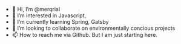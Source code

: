 - 👋 Hi, I’m @merqrial
- 👀 I’m interested in Javascript, 
- 🌱 I’m currently learning Spring, Gatsby
- 💞️ I’m looking to collaborate on environmentally concious projects
- 📫 How to reach me via Github. But I am just starting here.

<!---
merqrial/merqrial is a ✨ special ✨ repository because its `README.md` (this file) appears on your GitHub profile.
You can click the Preview link to take a look at your changes.
--->
